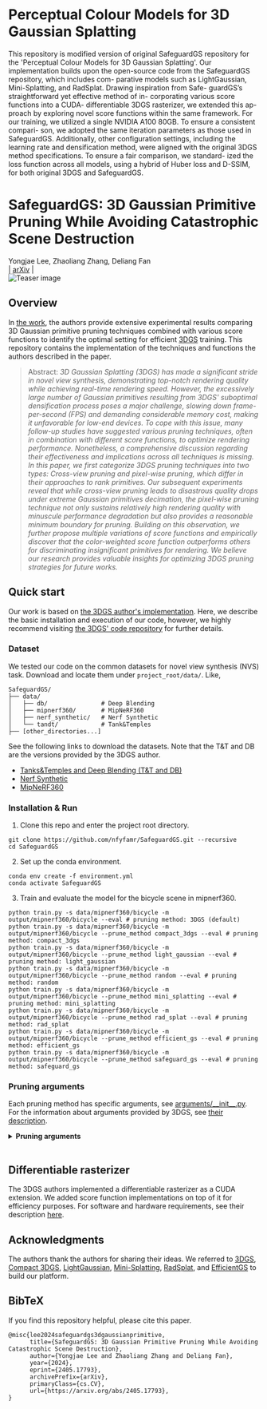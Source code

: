 # Perceptual Colour Models for 3D Gaussian Splatting 
This repository is modified version of original SafeguardGS repository for the 'Perceptual Colour Models for 3D Gaussian Splatting'. Our implementation builds upon the open-source code from the SafeguardGS repository, which includes com- parative models such as LightGaussian, Mini-Splatting, and RadSplat. Drawing inspiration from Safe- guardGS’s straightforward yet effective method of in- corporating various score functions into a CUDA- differentiable 3DGS rasterizer, we extended this ap- proach by exploring novel score functions within the same framework. For our training, we utilized a single NVIDIA A100 80GB. To ensure a consistent compari- son, we adopted the same iteration parameters as those used in SafeguardGS. Additionally, other configuration settings, including the learning rate and densification method, were aligned with the original 3DGS method specifications. To ensure a fair comparison, we standard- ized the loss function across all models, using a hybrid of Huber loss and D-SSIM, for both original 3DGS and SafeguardGS.


# SafeguardGS: 3D Gaussian Primitive Pruning While Avoiding Catastrophic Scene Destruction
Yongjae Lee, Zhaoliang Zhang, Deliang Fan<br>
| [arXiv](https://arxiv.org/abs/2405.17793) |<br>
![Teaser image](assets/fig4.png)

## Overview
In [the work](https://arxiv.org/abs/2405.17793), the authors provide extensive experimental results comparing 3D Gaussian primitive pruning techniques combined with various score functions to identify the optimal setting for efficient [3DGS](https://dl.acm.org/doi/10.1145/3592433) training. This repository contains the implementation of the techniques and functions the authors described in the paper.

> Abstract: *3D Gaussian Splatting (3DGS) has made a significant stride in novel view synthesis, demonstrating top-notch rendering quality while achieving real-time rendering speed. However, the excessively large number of Gaussian primitives resulting from 3DGS' suboptimal densification process poses a major challenge, slowing down frame-per-second (FPS) and demanding considerable memory cost, making it unfavorable for low-end devices. To cope with this issue, many follow-up studies have suggested various pruning techniques, often in combination with different score functions, to optimize rendering performance. Nonetheless, a comprehensive discussion regarding their effectiveness and implications across all techniques is missing. In this paper, we first categorize 3DGS pruning techniques into two types: Cross-view pruning and pixel-wise pruning, which differ in their approaches to rank primitives. Our subsequent experiments reveal that while cross-view pruning leads to disastrous quality drops under extreme Gaussian primitives decimation, the pixel-wise pruning technique not only sustains relatively high rendering quality with minuscule performance degradation but also provides a reasonable minimum boundary for pruning. Building on this observation, we further propose multiple variations of score functions and empirically discover that the color-weighted score function outperforms others for discriminating insignificant primitives for rendering. We believe our research provides valuable insights for optimizing 3DGS pruning strategies for future works.*

## Quick start

Our work is based on [the 3DGS author's implementation](https://github.com/graphdeco-inria/gaussian-splatting). Here, we describe the basic installation and execution of our code, however, we highly recommend visiting [the 3DGS' code repository](https://github.com/graphdeco-inria/gaussian-splatting) for further details.

### Dataset
We tested our code on the common datasets for novel view synthesis (NVS) task. Download and locate them under `project_root/data/`. Like,
```
SafeguardGS/
├── data/
│   ├── db/               # Deep Blending
│   ├── mipnerf360/       # MipNeRF360
│   ├── nerf_synthetic/   # Nerf Synthetic
│   └── tandt/            # Tank&Temples
├── [other_directories...]

```
See the following links to download the datasets. Note that the T&T and DB are the versions provided by the 3DGS author.
- [Tanks&Temples and Deep Blending (T&T and DB)](https://repo-sam.inria.fr/fungraph/3d-gaussian-splatting/datasets/input/tandt_db.zip)
- [Nerf Synthetic](https://drive.google.com/file/d/18JxhpWD-4ZmuFKLzKlAw-w5PpzZxXOcG/view?usp=drive_link)
- [MipNeRF360](https://jonbarron.info/mipnerf360/)

### Installation & Run

1. Clone this repo and enter the project root directory.
```shell
git clone https://github.com/nfyfamr/SafeguardGS.git --recursive
cd SafeguardGS
```

2. Set up the conda environment.
```shell
conda env create -f environment.yml
conda activate SafeguardGS
```

3. Train and evaluate the model for the bicycle scene in mipnerf360. 
```shell
python train.py -s data/mipnerf360/bicycle -m output/mipnerf360/bicycle --eval # pruning method: 3DGS (default)
python train.py -s data/mipnerf360/bicycle -m output/mipnerf360/bicycle --prune_method compact_3dgs --eval # pruning method: compact_3dgs
python train.py -s data/mipnerf360/bicycle -m output/mipnerf360/bicycle --prune_method light_gaussian --eval # pruning method: light_gaussian
python train.py -s data/mipnerf360/bicycle -m output/mipnerf360/bicycle --prune_method random --eval # pruning method: random
python train.py -s data/mipnerf360/bicycle -m output/mipnerf360/bicycle --prune_method mini_splatting --eval # pruning method: mini_splatting
python train.py -s data/mipnerf360/bicycle -m output/mipnerf360/bicycle --prune_method rad_splat --eval # pruning method: rad_splat
python train.py -s data/mipnerf360/bicycle -m output/mipnerf360/bicycle --prune_method efficient_gs --eval # pruning method: efficient_gs
python train.py -s data/mipnerf360/bicycle -m output/mipnerf360/bicycle --prune_method safeguard_gs --eval # pruning method: safeguard_gs
```

### Pruning arguments
Each pruning method has specific arguments, see [arguments/\_\_init__.py](arguments/__init__.py). For the information about arguments provided by 3DGS, see [their description](https://github.com/graphdeco-inria/gaussian-splatting?tab=readme-ov-file#running).

<details>
<summary><span style="font-weight: bold;">Pruning arguments</span></summary>
  
  #### --prune_method compact_3dgs
  ```shell
  --compact_3dgs_mask_lr 0.01
  --compact_3dgs_lambda_mask 0.0005
  --compact_3dgs_prune_iter 1000
  ```
  #### --prune_method light_gaussian
  ```shell
  --light_gaussian_prune_iterations 20000
  --light_gaussian_prune_percent 0.6
  --light_gaussian_prune_decay 0.6
  --light_gaussian_v_pow 0.1
  ```
  #### --prune_method random
  ```shell
  --random_prune_iterations 15000
  --random_prune_ratio 0.1
  ```
  #### --prune_method mini_splatting
  ```shell
  --mini_splatting_prune_iterations 15000
  --mini_splatting_preserving_ratio 0.1
  ```
  #### --prune_method rad_splat
  ```shell
  --rad_splat_prune_threshold 0.01
  --rad_splat_prune_iterations 16000,24000
  ```
  #### --prune_method efficient_gs
  ```shell
  --efficient_gs_prune_iterations 15500
  --efficient_gs_prune_topk 1
  ```
  #### --prune_method safeguard_gs
  ```shell
  --safeguard_gs_purne_topk 10
  --safeguard_gs_prune_iterations 15000
  --safeguard_gs_score_function 0x01
  # Function IDs are defined using bitmasking. For example, `safeguard_gs_score_function=0x24`, which is SafeguardGS' choice, outputs `L1_color_error * alpha * transmittance`.
  # First 2 bytes:
  #   0x00. score = 1
  #   0x01. score = opacity
  #   0x02. score = alpha
  #   0x03. score = opacity * transmittance
  #   0x04. score = alpha * transmittance
  #   0x05. score = dist error
  #   0x06. score = dist error * opacity
  #   0x07. score = dist error * alpha
  #   0x08. score = dist error * opacity * transmittance
  #   0x09. score = dist error * alpha * transmittance
  # Last 2 bytes:
  #   0x10. score = color error (Cosine similarity)
  #   0x20. score = color error (Manhattan distance)
  #   0x30. score = exp color error (Manhattan distance)
  --safeguard_gs_p_dist_activation_coef 1.0
  --safeguard_gs_c_dist_activation_coef 1.0
  ```
</details>
<br>

## Differentiable rasterizer

The 3DGS authors implemented a differentiable rasterizer as a CUDA extension. We added score function implementations on top of it for efficiency purposes. For software and hardware requirements, see their description [here](https://github.com/graphdeco-inria/gaussian-splatting?tab=readme-ov-file#hardware-requirements).


## Acknowledgments
The authors thank the authors for sharing their ideas. We referred to [3DGS](https://arxiv.org/abs/2308.04079), [Compact 3DGS](https://arxiv.org/abs/2311.13681), [LightGaussian](https://arxiv.org/abs/2311.17245), [Mini-Splatting](https://arxiv.org/abs/2403.14166), [RadSplat](https://arxiv.org/abs/2403.13806), and [EfficientGS](https://arxiv.org/abs/2404.12777) to build our platform.

<section class="section" id="BibTeX">
  <div class="container is-max-desktop content">
    <h2 class="title">BibTeX</h2>
    If you find this repository helpful, please cite this paper. </br>
    <pre><code>@misc{lee2024safeguardgs3dgaussianprimitive,
      title={SafeguardGS: 3D Gaussian Primitive Pruning While Avoiding Catastrophic Scene Destruction}, 
      author={Yongjae Lee and Zhaoliang Zhang and Deliang Fan},
      year={2024},
      eprint={2405.17793},
      archivePrefix={arXiv},
      primaryClass={cs.CV},
      url={https://arxiv.org/abs/2405.17793}, 
}</code></pre>
  </div>
</section>